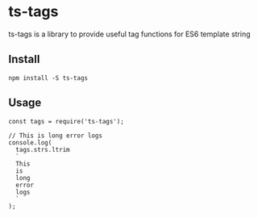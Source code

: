 # ts-tags
ts-tags is a library to provide useful tag functions for ES6 template string

## Install

```
npm install -S ts-tags
```

## Usage

```
const tags = require('ts-tags');

// This is long error logs
console.log(
  tags.strs.ltrim
  `
  This 
  is 
  long 
  error 
  logs
  `
);
```
